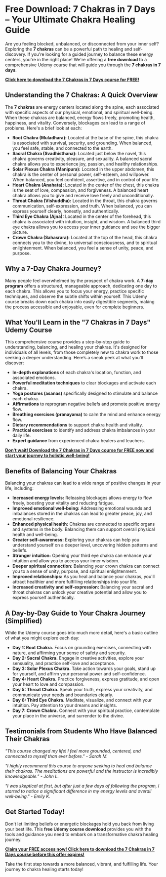 # Free Download: 7 Chakras in 7 Days – Your Ultimate Chakra Healing Guide

Are you feeling blocked, unbalanced, or disconnected from your inner self? Exploring the **7 chakras** can be a powerful path to healing and self-discovery. If you're looking for a guided journey to balance these energy centers, you're in the right place! We're offering a **free download** to a comprehensive Udemy course that will guide you through the **7 chakras in 7 days**.

[**Click here to download the 7 Chakras in 7 Days course for FREE!**](https://udemywork.com/7-chakras-in-7-days)

## Understanding the 7 Chakras: A Quick Overview

The **7 chakras** are energy centers located along the spine, each associated with specific aspects of our physical, emotional, and spiritual well-being. When these chakras are balanced, energy flows freely, promoting health, happiness, and vitality. Conversely, blockages can lead to a range of problems. Here's a brief look at each:

*   **Root Chakra (Muladhara):** Located at the base of the spine, this chakra is associated with survival, security, and grounding. When balanced, you feel safe, stable, and connected to the earth.
*   **Sacral Chakra (Svadhisthana):** Located just below the navel, this chakra governs creativity, pleasure, and sexuality. A balanced sacral chakra allows you to experience joy, passion, and healthy relationships.
*   **Solar Plexus Chakra (Manipura):** Located in the upper abdomen, this chakra is the center of personal power, self-esteem, and willpower. When balanced, you feel confident, assertive, and in control of your life.
*   **Heart Chakra (Anahata):** Located in the center of the chest, this chakra is the seat of love, compassion, and forgiveness. A balanced heart chakra allows you to give and receive love freely and unconditionally.
*   **Throat Chakra (Vishuddha):** Located in the throat, this chakra governs communication, self-expression, and truth. When balanced, you can express yourself clearly, honestly, and authentically.
*   **Third Eye Chakra (Ajna):** Located in the center of the forehead, this chakra is associated with intuition, insight, and wisdom. A balanced third eye chakra allows you to access your inner guidance and see the bigger picture.
*   **Crown Chakra (Sahasrara):** Located at the top of the head, this chakra connects you to the divine, to universal consciousness, and to spiritual enlightenment. When balanced, you feel a sense of unity, peace, and purpose.

## Why a 7-Day Chakra Journey?

Many people feel overwhelmed by the prospect of chakra work. A **7-day program** offers a structured, manageable approach, dedicating one day to each chakra. This allows you to focus your energy, practice specific techniques, and observe the subtle shifts within yourself. This Udemy course breaks down each chakra into easily digestible segments, making the process accessible and enjoyable, even for complete beginners.

## What You'll Learn in the "7 Chakras in 7 Days" Udemy Course

This comprehensive course provides a step-by-step guide to understanding, balancing, and healing your chakras. It's designed for individuals of all levels, from those completely new to chakra work to those seeking a deeper understanding. Here’s a sneak peek at what you’ll discover:

*   **In-depth explanations** of each chakra's location, function, and associated emotions.
*   **Powerful meditation techniques** to clear blockages and activate each chakra.
*   **Yoga postures (asanas)** specifically designed to stimulate and balance each chakra.
*   **Affirmations** to reprogram negative beliefs and promote positive energy flow.
*   **Breathing exercises (pranayama)** to calm the mind and enhance energy flow.
*   **Dietary recommendations** to support chakra health and vitality.
*   **Practical exercises** to identify and address chakra imbalances in your daily life.
*   **Expert guidance** from experienced chakra healers and teachers.

[**Don't wait! Download the 7 Chakras in 7 Days course for FREE now and start your journey to holistic well-being!**](https://udemywork.com/7-chakras-in-7-days)

## Benefits of Balancing Your Chakras

Balancing your chakras can lead to a wide range of positive changes in your life, including:

*   **Increased energy levels:** Releasing blockages allows energy to flow freely, boosting your vitality and reducing fatigue.
*   **Improved emotional well-being:** Addressing emotional wounds and imbalances stored in the chakras can lead to greater peace, joy, and emotional resilience.
*   **Enhanced physical health:** Chakras are connected to specific organs and systems in the body. Balancing them can support overall physical health and well-being.
*   **Greater self-awareness:** Exploring your chakras can help you understand yourself on a deeper level, uncovering hidden patterns and beliefs.
*   **Stronger intuition:** Opening your third eye chakra can enhance your intuition and allow you to access your inner wisdom.
*   **Deeper spiritual connection:** Balancing your crown chakra can connect you to a sense of unity, purpose, and spiritual enlightenment.
*   **Improved relationships:** As you heal and balance your chakras, you'll attract healthier and more fulfilling relationships into your life.
*   **Increased creativity and self-expression:** Balancing your sacral and throat chakras can unlock your creative potential and allow you to express yourself authentically.

## A Day-by-Day Guide to Your Chakra Journey (Simplified)

While the Udemy course goes into much more detail, here's a basic outline of what you might explore each day:

*   **Day 1: Root Chakra.** Focus on grounding exercises, connecting with nature, and affirming your sense of safety and security.
*   **Day 2: Sacral Chakra.** Engage in creative activities, explore your sensuality, and practice self-love and acceptance.
*   **Day 3: Solar Plexus Chakra.** Take action towards your goals, stand up for yourself, and affirm your personal power and self-confidence.
*   **Day 4: Heart Chakra.** Practice forgiveness, express gratitude, and open your heart to love and compassion.
*   **Day 5: Throat Chakra.** Speak your truth, express your creativity, and communicate your needs and boundaries clearly.
*   **Day 6: Third Eye Chakra.** Meditate, visualize, and connect with your intuition. Pay attention to your dreams and insights.
*   **Day 7: Crown Chakra.** Connect with your spiritual practice, contemplate your place in the universe, and surrender to the divine.

## Testimonials from Students Who Have Balanced Their Chakras

_"This course changed my life! I feel more grounded, centered, and connected to myself than ever before." - Sarah M._

_"I highly recommend this course to anyone seeking to heal and balance their chakras. The meditations are powerful and the instructor is incredibly knowledgeable." - John L._

_"I was skeptical at first, but after just a few days of following the program, I started to notice a significant difference in my energy levels and overall well-being." - Emily K._

## Get Started Today!

Don't let limiting beliefs or energetic blockages hold you back from living your best life. This **free Udemy course download** provides you with the tools and guidance you need to embark on a transformative chakra healing journey.

[**Claim your FREE access now! Click here to download the 7 Chakras in 7 Days course before this offer expires!**](https://udemywork.com/7-chakras-in-7-days)

Take the first step towards a more balanced, vibrant, and fulfilling life. Your journey to chakra healing starts today!
